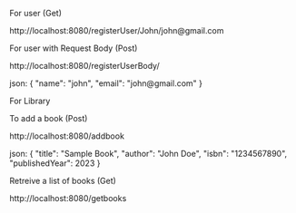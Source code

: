 <p>For user (Get)</p>
<p>http://localhost:8080/registerUser/John/john@gmail.com</p>

<p>For user with Request Body (Post)</p>
<p>http://localhost:8080/registerUserBody/</p>
<p>
json: 
{
 "name": "john", 
 "email": "john@gmail.com"
}
</p>
<p>For Library</p>
<p>To add a book (Post)</p>
<p>http://localhost:8080/addbook</p>
<p>
json:
{
  "title": "Sample Book",
  "author": "John Doe",
  "isbn": "1234567890", 
  "publishedYear": 2023
}
</p>
<p>Retreive a list of books (Get)</p>
<p>http://localhost:8080/getbooks</p>